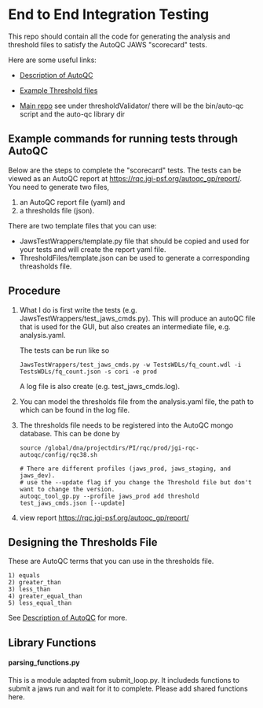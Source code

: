 # End to End Integration Testing
This repo should contain all the code for generating the analysis and threshold files to satisfy the AutoQC JAWS "scorecard" tests.

Here are some useful links:

* [Description of AutoQC](https://code.jgi.doe.gov/qaqc/autoqc/-/wikis/AutoQC-User-Help)

* [Example Threshold files](https://code.jgi.doe.gov/qaqc/autoqc-data)

* [Main repo](https://code.jgi.doe.gov/qaqc/autoqc)
   see under thresholdValidator/ there will be the bin/auto-qc script and the auto-qc library dir

## Example commands for running tests through AutoQC
Below are the steps to complete the "scorecard" tests.  The tests can be viewed as an AutoQC report at https://rqc.jgi-psf.org/autoqc_gp/report/.  You need to generate two files, 
1) an AutoQC report file (yaml) and 
2) a thresholds file (json).

There are two template files that you can use:

* JawsTestWrappers/template.py file that should be copied and used for your tests and will create the report yaml file.
* ThresholdFiles/template.json can be used to generate a corresponding threasholds file.

## Procedure
1) What I do is first write the tests (e.g. JawsTestWrappers/test_jaws_cmds.py). This will produce an autoQC file that is used for the GUI, but also creates an intermediate file, e.g. analysis.yaml.

   The tests can be run like so
   ```
   JawsTestWrappers/test_jaws_cmds.py -w TestsWDLs/fq_count.wdl -i TestsWDLs/fq_count.json -s cori -e prod
   ```
   A log file is also create (e.g. test_jaws_cmds.log).  
2) You can model the thresholds file from the analysis.yaml file, the path to which can be found in the log file.
3) The thresholds file needs to be registered into the AutoQC mongo database. This can be done by
   ```
   source /global/dna/projectdirs/PI/rqc/prod/jgi-rqc-autoqc/config/rqc38.sh

   # There are different profiles (jaws_prod, jaws_staging, and jaws_dev).
   # use the --update flag if you change the Threshold file but don't want to change the version.
   autoqc_tool_gp.py --profile jaws_prod add threshold test_jaws_cmds.json [--update]
   ```

4) view report https://rqc.jgi-psf.org/autoqc_gp/report/

## Designing the Thresholds File
These are AutoQC terms that you can use in the thresholds file.
```
1) equals
2) greater_than
3) less_than
4) greater_equal_than
5) less_equal_than
```
See [Description of AutoQC](https://code.jgi.doe.gov/qaqc/autoqc/-/wikis/AutoQC-User-Help) for more.

## Library Functions
#### parsing_functions.py

This is a module adapted from submit_loop.py.  It includeds functions to submit a jaws run and wait for it to complete. Please add shared functions here. 
